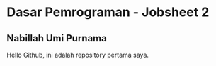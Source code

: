 # Dasar Pemrograman - Jobsheet 2
##  Nabillah Umi Purnama

Hello Github, ini adalah repository pertama saya.